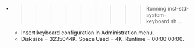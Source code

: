 * >>>>>>>>> Running inst-std-system-keyboard.sh ...
  * Insert keyboard configuration in Administration menu.
  * Disk size = 3235044K. Space Used = 4K. Runtime = 00:00:00:00.
